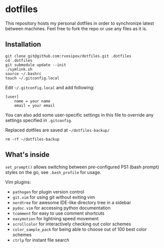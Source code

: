 # dotfiles

This repository hosts my personal dotfiles in order to synchronize latest between machines. Feel free to fork the repo or use any files as it is.

## Installation

    git clone git@github.com:rvosipov/dotfiles.git .dotfiles
    cd .dotfiles
    git submodule update --init
    ./symlink.sh
    source ~/.bashrc
    touch ~/.gitconfig.local

Edit `~/.gitconfig.local` and add following:

    [user]
        name = your name
        email = your email

You can also add some user-specific settings in this file to override any settings specified in `.gitconfig`.

Replaced dotfiles are saved at `~/dotfiles-backup/`

    rm -rf ~/dotfiles-backup

## What's inside

`set_prompt()` allows switching between pre-configured PS1 (bash prompt) styles on the go, see `.bash_profile` for usage.

Vim plugins:
* `pathogen` for plugin version control
* `git.vim` for using git without exiting vim
* `nerdtree` for awesome IDE-like directory tree in a sidebar
* `pydoc.vim` for accessing python documentation
* `tcomment` for easy to use comment shortcuts
* `easymotion` for lightning speed movement
* `scrollcolor` for interactively checking out color schemes
* `color_sample_pack` for being able to choose out of 100 best color schemes
* `ctrlp` for instant file search
